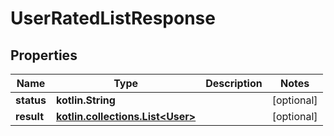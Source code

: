 
# UserRatedListResponse

## Properties
Name | Type | Description | Notes
------------ | ------------- | ------------- | -------------
**status** | **kotlin.String** |  |  [optional]
**result** | [**kotlin.collections.List&lt;User&gt;**](User.md) |  |  [optional]



